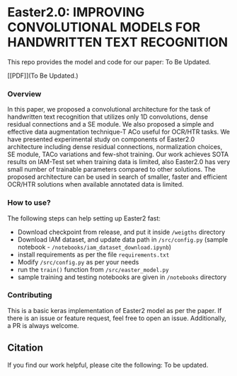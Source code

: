 # Easter2.0: IMPROVING CONVOLUTIONAL MODELS FOR  HANDWRITTEN TEXT RECOGNITION

This repo provides the model and code for our paper: To Be Updated.

[[PDF]](To Be Updated.)

### Overview
In this paper, we proposed a convolutional architecture for the task of handwritten text recognition that utilizes only 1D
convolutions, dense residual connections and a SE module. We also proposed a simple and effective data augmentation
technique-T ACo useful for OCR/HTR tasks. We have presented experimental study on components of Easter2.0
architecture including dense residual connections, normalization choices, SE module, TACo variations and few-shot
training. Our work achieves SOTA results on IAM-Test set when training data is limited, also Easter2.0 has very
small number of trainable parameters compared to other solutions. The proposed architecture can be used in search of
smaller, faster and efficient OCR/HTR solutions when available annotated data is limited.

### How to use?
The following steps can help setting up Easter2 fast:
 - Download checkpoint from release, and put it inside ```/weigths``` directory
 - Download IAM dataset, and update data path in ```/src/config.py``` (sample notebook - ```/notebooks/iam_dataset_download.ipynb```)
 - install requirements as per the file ```requirements.txt```
 - Modify ```/src/config.py``` as per your needs
 - run the ```train()``` function from ```/src/easter_model.py```
 - sample training and testing notebooks are given in ```/notebooks``` directory

### Contributing
This is a basic keras implementation of Easter2 model as per the paper. If there is an issue or feature request, feel free to open an issue. Additionally, a PR is always welcome.

## Citation
If you find our work helpful, please cite the following:
To be updated.
